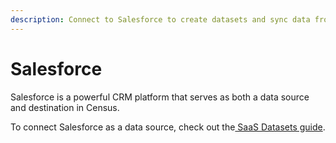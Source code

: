 ```yaml
---
description: Connect to Salesforce to create datasets and sync data from your CRM.
---
```


# Salesforce

Salesforce is a powerful CRM platform that serves as both a data source and destination in Census.

To connect Salesforce as a data source, check out the[ SaaS Datasets guide](../../datasets/overview/saas-datasets.md).
